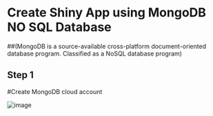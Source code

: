 # Create Shiny App using MongoDB NO SQL Database 
##(MongoDB is a source-available cross-platform document-oriented database program. Classified as a NoSQL database program)

## Step 1
#Create MongoDB cloud account 



![image](https://user-images.githubusercontent.com/50360364/202905427-0b24f1fb-7477-454d-bf64-3e99a495667b.png)
